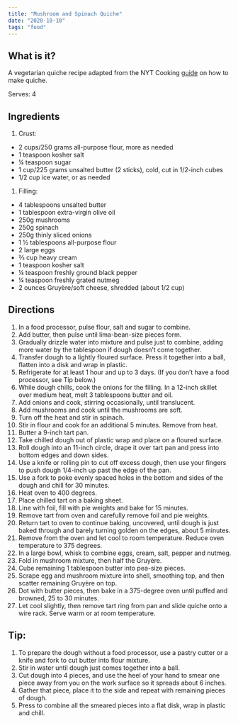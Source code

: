 ```yaml
---
title: "Mushroom and Spinach Quiche"
date: "2020-10-10"
tags: "food"
---
```


## What is it?
A vegetarian quiche recipe adapted from the NYT Cooking [guide](https://cooking.nytimes.com/guides/29-how-to-make-quiche) on how to make quiche.

Serves: 4

## Ingredients
1. Crust:
  - 2 cups/250 grams all-purpose flour, more as needed
  - 1 teaspoon kosher salt
  - ¼ teaspoon sugar
  - 1 cup/225 grams unsalted butter (2 sticks), cold, cut in 1/2-inch cubes
  - 1/2 cup ice water, or as needed
1. Filling:
  - 4 tablespoons unsalted butter
  - 1 tablespoon extra-virgin olive oil
  - 250g mushrooms
  - 250g spinach
  - 250g thinly sliced onions
  - 1 ½ tablespoons all-purpose flour
  - 2 large eggs
  - ⅔ cup heavy cream
  - 1 teaspoon kosher salt
  - ¼ teaspoon freshly ground black pepper
  - ¼ teaspoon freshly grated nutmeg
  - 2 ounces Gruyère/soft cheese, shredded (about 1/2 cup)


## Directions
1. In a food processor, pulse flour, salt and sugar to combine. 
1. Add butter, then pulse until lima-bean-size pieces form. 
1. Gradually drizzle water into mixture and pulse just to combine, adding more water by the tablespoon if dough doesn’t come together. 
1. Transfer dough to a lightly floured surface. Press it together into a ball, flatten into a disk and wrap in plastic. 
1. Refrigerate for at least 1 hour and up to 3 days. (If you don’t have a food processor, see Tip below.)
1. While dough chills, cook the onions for the filling. In a 12-inch skillet over medium heat, melt 3 tablespoons butter and oil. 
1. Add onions and cook, stirring occasionally, until translucent.
1. Add mushrooms and cook until the mushrooms are soft. 
1. Turn off the heat and stir in spinach.
1. Stir in flour and cook for an additional 5 minutes. Remove from heat.
1. Butter a 9-inch tart pan. 
1. Take chilled dough out of plastic wrap and place on a floured surface. 
1. Roll dough into an 11-inch circle, drape it over tart pan and press into bottom edges and down sides. 
1. Use a knife or rolling pin to cut off excess dough, then use your fingers to push dough 1/4-inch up past the edge of the pan. 
1. Use a fork to poke evenly spaced holes in the bottom and sides of the dough and chill for 30 minutes.
1. Heat oven to 400 degrees. 
1. Place chilled tart on a baking sheet. 
1. Line with foil, fill with pie weights and bake for 15 minutes. 
1. Remove tart from oven and carefully remove foil and pie weights. 
1. Return tart to oven to continue baking, uncovered, until dough is just baked through and barely turning golden on the edges, about 5 minutes. 
1. Remove from the oven and let cool to room temperature. Reduce oven temperature to 375 degrees.
1. In a large bowl, whisk to combine eggs, cream, salt, pepper and nutmeg. 
1. Fold in mushroom mixture, then half the Gruyère. 
1. Cube remaining 1 tablespoon butter into pea-size pieces.
1. Scrape egg and mushroom mixture into shell, smoothing top, and then scatter remaining Gruyère on top. 
1. Dot with butter pieces, then bake in a 375-degree oven until puffed and browned, 25 to 30 minutes. 
1. Let cool slightly, then remove tart ring from pan and slide quiche onto a wire rack. Serve warm or at room temperature.


## Tip:
1. To prepare the dough without a food processor, use a pastry cutter or a knife and fork to cut butter into flour mixture. 
1. Stir in water until dough just comes together into a ball. 
1. Cut dough into 4 pieces, and use the heel of your hand to smear one piece away from you on the work surface so it spreads about 6 inches. 
1. Gather that piece, place it to the side and repeat with remaining pieces of dough. 
1. Press to combine all the smeared pieces into a flat disk, wrap in plastic and chill.
 

